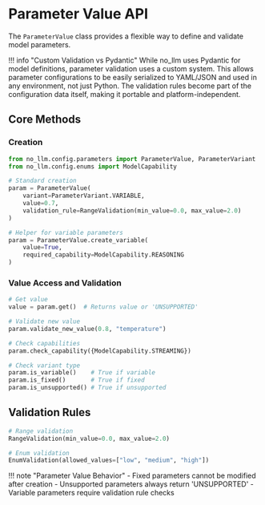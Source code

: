 # Parameter Value API

The `ParameterValue` class provides a flexible way to define and validate model parameters.

!!! info "Custom Validation vs Pydantic"
    While no_llm uses Pydantic for model definitions, parameter validation uses a custom system. This allows parameter configurations to be easily serialized to YAML/JSON and used in any environment, not just Python. The validation rules become part of the configuration data itself, making it portable and platform-independent.

## Core Methods

### Creation

```python
from no_llm.config.parameters import ParameterValue, ParameterVariant
from no_llm.config.enums import ModelCapability

# Standard creation
param = ParameterValue(
    variant=ParameterVariant.VARIABLE,
    value=0.7,
    validation_rule=RangeValidation(min_value=0.0, max_value=2.0)
)

# Helper for variable parameters
param = ParameterValue.create_variable(
    value=True,
    required_capability=ModelCapability.REASONING
)
```

### Value Access and Validation

```python
# Get value
value = param.get()  # Returns value or 'UNSUPPORTED'

# Validate new value
param.validate_new_value(0.8, "temperature")

# Check capabilities
param.check_capability({ModelCapability.STREAMING})

# Check variant type
param.is_variable()    # True if variable
param.is_fixed()       # True if fixed
param.is_unsupported() # True if unsupported
```

## Validation Rules

```python
# Range validation
RangeValidation(min_value=0.0, max_value=2.0)

# Enum validation
EnumValidation(allowed_values=["low", "medium", "high"])
```

!!! note "Parameter Value Behavior"
    - Fixed parameters cannot be modified after creation
    - Unsupported parameters always return 'UNSUPPORTED'
    - Variable parameters require validation rule checks
